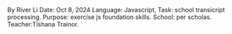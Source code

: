 By River Li
Date: Oct 8, 2024
Language: Javascript,
Task: school transicript processing.
Purpose: exercise js foundation skills.
School: per scholas.
Teacher:Tishana Trainor.
